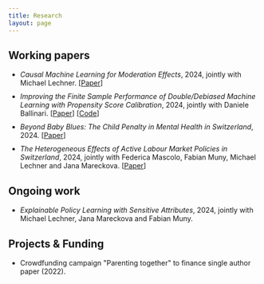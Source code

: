 ```yaml
---
title: Research
layout: page
---
```


<style>
    ul li { margin-bottom: 10px; }
</style>

<h2>Working papers</h2>

<ul>
	<li><i>Causal Machine Learning for Moderation Effects</i>, 2024, jointly with Michael Lechner. [<a href="http://arxiv.org/abs/2401.08290">Paper</a>]</li>
	<li><i>Improving the Finite Sample Performance of Double/Debiased Machine Learning with Propensity Score Calibration</i>, 2024, jointly with Daniele Ballinari. [<a href="https://arxiv.org/abs/2409.04874">Paper</a>] [<a href="https://github.com/dballinari/Improving-the-Finite-Sample-Performance-of-DML-with-Propensity-Score-Calibration">Code</a>]</li>
	<li><i>Beyond Baby Blues: The Child Penalty in Mental Health in Switzerland</i>, 2024. [<a href="http://arxiv.org/abs/2410.20861">Paper</a>]</li>
	<li><i>The Heterogeneous Effects of Active Labour Market Policies in Switzerland</i>, 2024, jointly with Federica Mascolo, Fabian Muny, Michael Lechner and Jana Mareckova. [<a href="[http://arxiv.org/abs/2401.08290](https://arxiv.org/abs/2410.23322)">Paper</a>]</li>
</ul>

<h2>Ongoing work</h2>

<ul>
	<li><i>Explainable Policy Learning with Sensitive Attributes</i>, 2024, jointly with Michael Lechner, Jana Mareckova and Fabian Muny.</li>
</ul>

<h2>Projects & Funding</h2>

<ul>
	<li>Crowdfunding campaign "Parenting together" to finance single author paper (2022).</li>
</ul>
